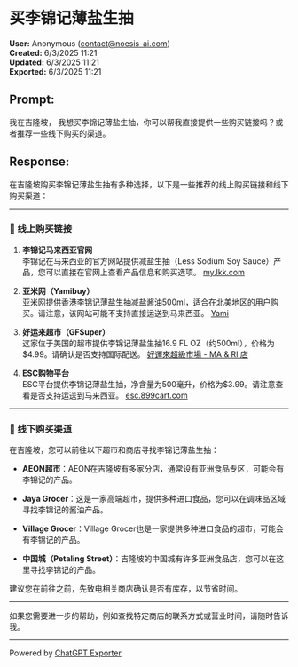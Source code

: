 # 买李锦记薄盐生抽

**User:** Anonymous (contact@noesis-ai.com)  
**Created:** 6/3/2025 11:21  
**Updated:** 6/3/2025 11:21  
**Exported:** 6/3/2025 11:21  

## Prompt:
我在吉隆坡， 我想买李锦记薄盐生抽，你可以帮我直接提供一些购买链接吗？或者推荐一些线下购买的渠道。

## Response:
在吉隆坡购买李锦记薄盐生抽有多种选择，以下是一些推荐的线上购买链接和线下购买渠道：

* * *

### 🛒 线上购买链接

1.  **李锦记马来西亚官网**  
    李锦记在马来西亚的官方网站提供减盐生抽（Less Sodium Soy Sauce）产品，您可以直接在官网上查看产品信息和购买选项。 [my.lkk.com](https://my.lkk.com/zh-cn/products/soy-sauce---less-salty?utm_source=chatgpt.com)
    
2.  **亚米网（Yamibuy）**  
    亚米网提供香港李锦记薄盐生抽减盐酱油500ml，适合在北美地区的用户购买。请注意，该网站可能不支持直接运送到马来西亚。 [Yami](https://www.yamibuy.com/zh/p/lee-kum-kee-lite-soy-sauce-500ml/1021043801?utm_source=chatgpt.com)
    
3.  **好运来超市（GFSuper）**  
    这家位于美国的超市提供李锦记薄盐生抽16.9 FL OZ（约500ml），价格为$4.99。请确认是否支持国际配送。 [好運來超級市場 - MA & RI 店](https://ma.gfsuper.com/products/copy-of-%E6%9D%8E%E9%94%A6%E8%AE%B0%E9%B2%9C%E5%91%B3%E7%94%9F%E6%8A%BD-16-9-fl-oz?srsltid=AfmBOooyEvj9P0A2yBtXB7o2v_fIjdnaYVUJ0m2054UPkDl0hrtUjOJ6&utm_source=chatgpt.com)
    
4.  **ESC购物平台**  
    ESC平台提供李锦记薄盐生抽，净含量为500毫升，价格为$3.99。请注意查看是否支持运送到马来西亚。 [esc.899cart.com](https://esc.899cart.com/product/lee-kum-kee-less-sodium-soy-sauce-%E6%9D%8E%E9%94%A6%E8%AE%B0-%E8%96%84%E7%9B%90%E7%94%9F%E6%8A%BD/?utm_source=chatgpt.com)
    

* * *

### 🏬 线下购买渠道

在吉隆坡，您可以前往以下超市和商店寻找李锦记薄盐生抽：

*   **AEON超市**：AEON在吉隆坡有多家分店，通常设有亚洲食品专区，可能会有李锦记的产品。
    
*   **Jaya Grocer**：这是一家高端超市，提供多种进口食品，您可以在调味品区域寻找李锦记的酱油产品。
    
*   **Village Grocer**：Village Grocer也是一家提供多种进口食品的超市，可能会有李锦记的产品。
    
*   **中国城（Petaling Street）**：吉隆坡的中国城有许多亚洲食品店，您可以在这里寻找李锦记的产品。
    

建议您在前往之前，先致电相关商店确认是否有库存，以节省时间。

* * *

如果您需要进一步的帮助，例如查找特定商店的联系方式或营业时间，请随时告诉我。



---
Powered by [ChatGPT Exporter](https://www.chatgptexporter.com)